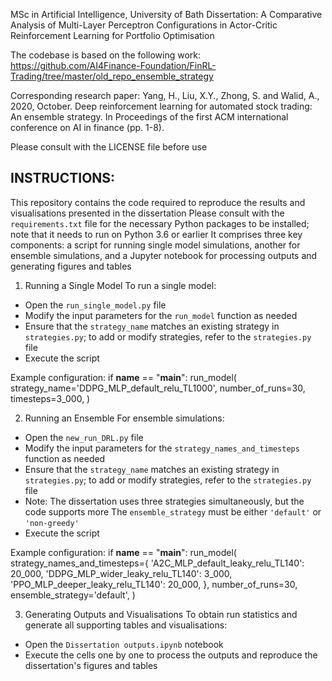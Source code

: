 
MSc in Artificial Intelligence, University of Bath
Dissertation: A Comparative Analysis of Multi-Layer Perceptron Configurations in Actor-Critic Reinforcement Learning for Portfolio Optimisation

The codebase is based on the following work:
https://github.com/AI4Finance-Foundation/FinRL-Trading/tree/master/old_repo_ensemble_strategy

Corresponding research paper:
Yang, H., Liu, X.Y., Zhong, S. and Walid, A., 2020, October. Deep reinforcement learning for automated stock trading: An ensemble strategy. In Proceedings of the first ACM international conference on AI in finance (pp. 1-8).

Please consult with the LICENSE file before use


INSTRUCTIONS:
-------------
This repository contains the code required to reproduce the results and visualisations presented in the dissertation
Please consult with the `requirements.txt` file for the necessary Python packages to be installed; note that it needs to run on Python 3.6 or earlier
It comprises three key components: a script for running single model simulations, another for ensemble simulations, and a Jupyter notebook for processing outputs and generating figures and tables

1. Running a Single Model
To run a single model:
- Open the `run_single_model.py` file
- Modify the input parameters for the `run_model` function as needed
- Ensure that the `strategy_name` matches an existing strategy in `strategies.py`; to add or modify strategies, refer to the `strategies.py` file
- Execute the script

Example configuration:
if __name__ == "__main__":
    run_model(
        strategy_name='DDPG_MLP_default_relu_TL1000',
        number_of_runs=30,
        timesteps=3_000,
    )

2. Running an Ensemble
For ensemble simulations:
- Open the `new_run_DRL.py` file
- Modify the input parameters for the `strategy_names_and_timesteps` function as needed
- Ensure that the `strategy_name` matches an existing strategy in `strategies.py`; to add or modify strategies, refer to the `strategies.py` file
- Note: The dissertation uses three strategies simultaneously, but the code supports more
        The `ensemble_strategy` must be either `'default'` or `'non-greedy'`
- Execute the script

Example configuration:
if __name__ == "__main__":
    run_model(
        strategy_names_and_timesteps={
            'A2C_MLP_default_leaky_relu_TL140': 20_000,
            'DDPG_MLP_wider_leaky_relu_TL140': 3_000,
            'PPO_MLP_deeper_leaky_relu_TL140': 20_000,
        },
        number_of_runs=30,
        ensemble_strategy='default',
    )

3. Generating Outputs and Visualisations
To obtain run statistics and generate all supporting tables and visualisations:
- Open the `Dissertation outputs.ipynb` notebook
- Execute the cells one by one to process the outputs and reproduce the dissertation's figures and tables